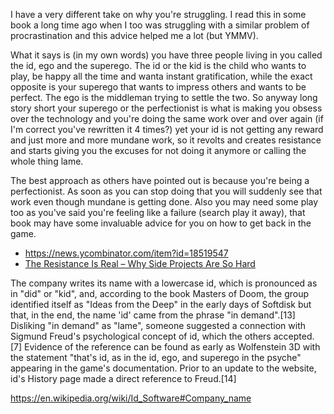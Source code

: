 I have a very different take on why you're struggling. I read this in some book a long time ago when I too was struggling with a similar problem of procrastination and this advice helped me a lot (but YMMV).

What it says is (in my own words) you have three people living in you called the id, ego and the superego. The id or the kid is the child who wants to play, be happy all the time and wanta instant gratification, while the exact opposite is your superego that wants to impress others and wants to be perfect. The ego is the middleman trying to settle the two. So anyway long story short your superego or the perfectionist is what is making you obsess over the technology and you're doing the same work over and over again (if I'm correct you've rewritten it 4 times?) yet your id is not getting any reward and just more and more mundane work, so it revolts and creates resistance and starts giving you the excuses for not doing it anymore or calling the whole thing lame.

The best approach as others have pointed out is because you're being a perfectionist. As soon as you can stop doing that you will suddenly see that work even though mundane is getting done. Also you may need some play too as you've said you're feeling like a failure (search play it away), that book may have some invaluable advice for you on how to get back in the game. 

- https://news.ycombinator.com/item?id=18519547
- [The Resistance Is Real – Why Side Projects Are So Hard](http://davemart.in/resistance/)


The company writes its name with a lowercase id, which is pronounced as in "did" or "kid", and, according to the book Masters of Doom, the group identified itself as "Ideas from the Deep" in the early days of Softdisk but that, in the end, the name 'id' came from the phrase "in demand".[13] Disliking "in demand" as "lame", someone suggested a connection with Sigmund Freud's psychological concept of id, which the others accepted.[7] Evidence of the reference can be found as early as Wolfenstein 3D with the statement "that's id, as in the id, ego, and superego in the psyche" appearing in the game's documentation. Prior to an update to the website, id's History page made a direct reference to Freud.[14]

https://en.wikipedia.org/wiki/Id_Software#Company_name
